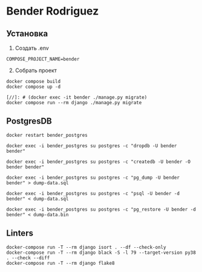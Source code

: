 # Bender Rodriguez

## Установка
1. Создать .env
```
COMPOSE_PROJECT_NAME=bender
```
2. Собрать проект
```
docker compose build
docker compose up -d

[//]: # (docker exec -it bender ./manage.py migrate)
docker compose run --rm django ./manage.py migrate

```

## PostgresDB
```
docker restart bender_postgres
```
```
docker exec -i bender_postgres su postgres -c "dropdb -U bender bender"
```
```
docker exec -i bender_postgres su postgres -c "createdb -U bender -O bender bender"
```
```
docker exec -i bender_postgres su postgres -c "pg_dump -U bender bender" > dump-data.sql
```
```
docker exec -i bender_postgres su postgres -c "psql -U bender -d bender" < dump-data.sql
```
```
docker exec -i bender_postgres su postgres -c "pg_restore -U bender -d bender" < dump-data.bin
```

## Linters
```
docker-compose run -T --rm django isort . --df --check-only
docker-compose run -T --rm django black -S -l 79 --target-version py38 . --check --diff
docker-compose run -T --rm django flake8
```
